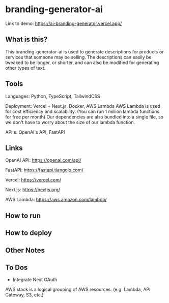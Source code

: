 # branding-generator-ai 

Link to demo: https://ai-branding-generator.vercel.app/

## What is this?

This branding-generator-ai is used to generate descriptions for products or services that someone may be selling. The descriptions can easily be tweaked to be longer, or shorter, and can also be modified for generating other types of text.

## Tools

Languages: Python, TypeScript, TailwindCSS

Deployment: Vercel + Next.js, Docker, AWS Lambda
    AWS Lambda is used for cost efficiency and scalability. (You can run 1 million lambda functions for free per month) Our dependencies are also bundled into a single file, so we don't have to worry about the size of our lambda function.

API's: OpenAI's API, FastAPI

## Links

OpenAI API: https://openai.com/api/

FastAPI: https://fastapi.tiangolo.com/

Vercel: https://vercel.com/

Next.js: https://nextjs.org/

AWS Lambda: https://aws.amazon.com/lambda/

## How to run

## How to deploy

## Other Notes

## To Dos

<ul>
    <li>Integrate Next OAuth</li>
</ul>

AWS stack is a logical grouping of AWS resources. (e.g. Lambda, API Gateway, S3, etc.)


